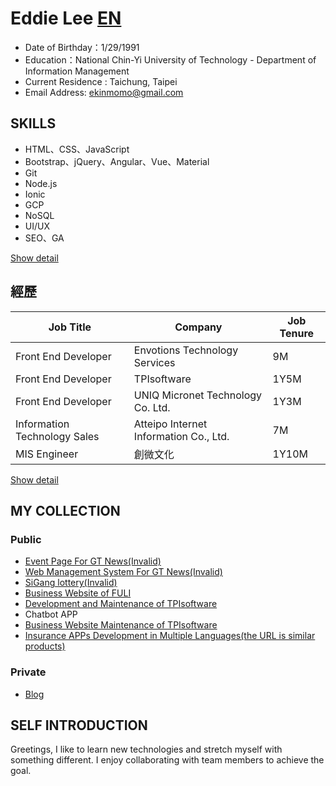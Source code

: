 # Eddie Lee [EN](/README.md)

- Date of Birthday：1/29/1991
- Education：National Chin-Yi University of Technology - Department of Information Management
- Current Residence : Taichung, Taipei
- Email Address: ekinmomo@gmail.com

## SKILLS

- HTML、CSS、JavaScript
- Bootstrap、jQuery、Angular、Vue、Material
- Git
- Node.js
- Ionic
- GCP
- NoSQL
- UI/UX
- SEO、GA

[Show detail](/skills_EN.md)

## 經歷

| Job Title           | Company        | Job Tenure  |
| ------------------- | ------------------------ | ----- |
| Front End Developer | Envotions Technology Services | 9M    |
| Front End Developer | TPIsoftware     | 1Y5M  |
| Front End Developer | UNIQ Micronet Technology Co. Ltd.     | 1Y3M  |
| Information Technology Sales   | Atteipo Internet Information Co., Ltd.     | 7M    |
| MIS Engineer | 創微文化                | 1Y10M |

[Show detail](/career_EN.md)

## MY COLLECTION

### Public

- [Event Page For GT News(Invalid)](http://www.gt-news.com/index.html)
- [Web Management System For GT News(Invalid)](http://gtnews.gt-program.com/)
- [SiGang lottery(Invalid)](http://universallottery.gttest12.com/index)
- [Business Website of FULI](http://fuligaming.com/cn/)
- [Development and Maintenance of TPIsoftware](https://www.tpisoftware.com/tpu/index)
- Chatbot APP
- [Business Website Maintenance of TPIsoftware](https://www.tpisoftware.com/en/)
- [Insurance APPs Development in Multiple Languages(the URL is similar products)](https://www.moxa.com.tw/Product/network_management_software.htm)

### Private

- [Blog](http://www.ekinmomo.com/)

<!-- * 響應式旅遊業 - http://www.nevergiveup.byethost24.com/bootstrap1.html
- 響應式產品介紹 - http://www.nevergiveup.byethost24.com/bootstrap2.html
- 響應式部落格 - http://www.nevergiveup.byethost24.com/bootstrap3.html -->

## SELF INTRODUCTION

Greetings, I like to learn new technologies and stretch myself with something different. I enjoy collaborating with team members to achieve the goal.
